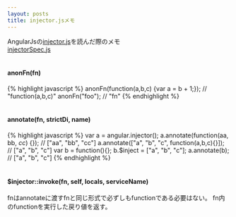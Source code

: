 ```yaml
---
layout: posts
title: injector.jsメモ 
---
```

AngularJsの[injector.js](https://github.com/angular/angular.js/blob/master/src/auto/injector.js)を読んだ際のメモ  
[injectorSpec.js](https://github.com/angular/angular.js/blob/master/test/auto/injectorSpec.js)   
<br/>    
#### anonFn(fn)  
{% highlight javascript %}
anonFn(function(a,b,c) {var a = b + 1;});
// "function(a,b,c)"
anonFn("foo");
// "fn"
{% endhighlight %}   
<br/>    
#### annotate(fn, strictDi, name)
{% highlight javascript %}
var a = angular.injector();
a.annotate(function(aa, bb, _cc_) {});
// ["aa", "bb", "cc"]
a.annotate(["a", "b", "c", function(a,b,c){}]);
// ["a", "b", "c"]
var b = function(){};
b.$inject = ["a", "b", "c"];
a.annotate(b);
// ["a", "b", "c"]
{% endhighlight %}   
<br/>    
#### $injector::invoke(fn, self, locals, serviceName)  
fnはannotateに渡すfnと同じ形式で必ずしもfunctionである必要はない。
fn内のfunctionを実行した戻り値を返す。

